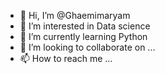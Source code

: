 - 👋 Hi, I’m @Ghaemimaryam
- 👀 I’m interested in Data science 
- 🌱 I’m currently learning Python 
- 💞️ I’m looking to collaborate on ...
- 📫 How to reach me ...

<!---
Ghaemimaryam/Ghaemimaryam is a ✨ special ✨ repository because its `README.md` (this file) appears on your GitHub profile.
You can click the Preview link to take a look at your changes.
--->
